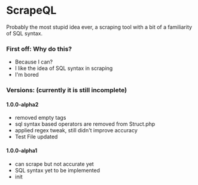 # ScrapeQL

Probably the most stupid idea ever, a scraping tool with a bit of a familiarity of SQL syntax.



### First off: Why do this?

- Because I can?
- I like the idea of SQL syntax in scraping
- I'm bored



### Versions: (currently it is still incomplete)


#### 1.0.0-alpha2

- removed empty tags
- sql syntax based operators are removed from Struct.php
- applied regex tweak, still didn't improve accuracy 
- Test File updated

#### 1.0.0-alpha1 

- can scrape but not accurate yet
- SQL syntax yet to be implemented
- init